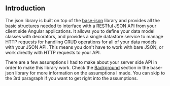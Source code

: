 ## Introduction

The json library is built on top of the [base-json](./json/base-json) library
and provides all the basic structures needed to interface with a RESTful JSON
API from your client side Angular applications. It allows you to define your
data model classes with decorators, and provides a single datastore service to
manage HTTP requests for handling CRUD operations for all of your data models
with your JSON API. This means you don't have to work with bare JSON, or work
directly with HTTP requests to your API.

There are a few assumptions I had to make about your server side API in order
to make this library work. Check the [Background](../base-json/background.md)
section in the base-json library for more information on the assumptions I made.
You can skip to the 3rd paragraph if you want to get right into the assumptions.
